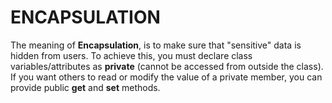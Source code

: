 # ENCAPSULATION

The meaning of **Encapsulation**, is to make sure that "sensitive" data is hidden from users. To achieve this, you must declare class variables/attributes as **private** (cannot be accessed from outside the class). If you want others to read or modify the value of a private member, you can provide public **get** and **set** methods.
